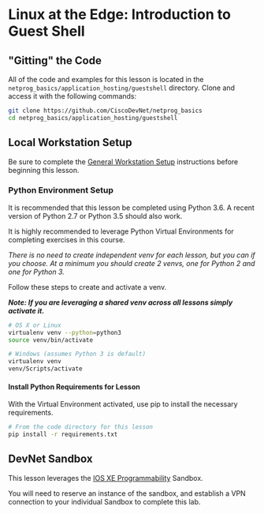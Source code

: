 # Linux at the Edge: Introduction to Guest Shell

## "Gitting" the Code
All of the code and examples for this lesson is located in the `netprog_basics/application_hosting/guestshell` directory.  Clone and access it with the following commands:

```bash
git clone https://github.com/CiscoDevNet/netprog_basics
cd netprog_basics/application_hosting/guestshell
```

## Local Workstation Setup
Be sure to complete the [General Workstation Setup](https://github.com/CiscoDevNet/netprog_basics/blob/master/readme_resources/workstation_setup.md) instructions before beginning this lesson.  

### Python Environment Setup
It is recommended that this lesson be completed using Python 3.6.  A recent version of Python 2.7 or Python 3.5 should also work.  

It is highly recommended to leverage Python Virtual Environments for completing exercises in this course.  

*There is no need to create independent venv for each lesson, but you can if you choose.  At a minimum you should create 2 venvs, one for Python 2 and one for Python 3.*  

Follow these steps to create and activate a venv.  

***Note: If you are leveraging a shared venv across all lessons simply activate it.***

```bash
# OS X or Linux
virtualenv venv --python=python3
source venv/bin/activate
```

```bash
# Windows (assumes Python 3 is default)
virtualenv venv
venv/Scripts/activate
```

#### Install Python Requirements for Lesson
With the Virtual Environment activated, use pip to install the necessary requirements.  

```bash
# From the code directory for this lesson
pip install -r requirements.txt
```

## DevNet Sandbox
This lesson leverages the [IOS XE Programmability](https://devnetsandbox.cisco.com/RM/Diagram/Index/7fd27b24-7034-477d-9ad2-e2c8096dd1a5?diagramType=Topology) Sandbox.  

You will need to reserve an instance of the sandbox, and establish a VPN connection to your individual Sandbox to complete this lab.
